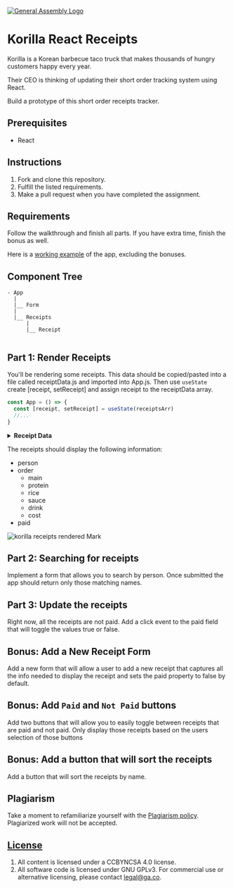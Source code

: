 [![General Assembly Logo](https://camo.githubusercontent.com/1a91b05b8f4d44b5bbfb83abac2b0996d8e26c92/687474703a2f2f692e696d6775722e636f6d2f6b6538555354712e706e67)](https://generalassemb.ly/education/web-development-immersive)

# Korilla React Receipts

Korilla is a Korean barbecue taco truck that makes thousands of hungry customers
happy every year.

Their CEO is thinking of updating their short order tracking system using React.

Build a prototype of this short order receipts tracker.

## Prerequisites

- React

## Instructions

1. Fork and clone this repository.
1. Fulfill the listed requirements.
1. Make a pull request when you have completed the assignment.

## Requirements

Follow the walkthrough and finish all parts. If you have extra time, finish the
bonus as well.

Here is a [working example](https://98mru.csb.app/) of the app, excluding the bonuses. 

## Component Tree

```
- App
  |
  |__ Form
  |
  |__ Receipts
      |
      |__ Receipt
  
```

## Part 1: Render Receipts

You'll be rendering some receipts. This data should be copied/pasted into a file called receiptData.js and imported into App.js. Then use `useState `create [receipt, setReceipt] and assign receipt to the receiptData array.


```js
const App = () => {
  const [receipt, setReceipt] = useState(receiptsArr)
  //...
}
```

<details>
    <summary><strong>Receipt Data</strong></summary>

```js
const receipts = [
   {
    id:1,
    person: "Karolin",
    order: {
      main: "Burrito",
      protein: "Organic Tofu",
      rice: "Purple Rice",
      sauce: "Green Crack",
      drink: "Korchata",
      cost: 22
    },
    paid: false
  },
   {
    id:2,
    person: "Jerrica",
    order: {
      main: "Rice Bowl",
      protein: "Ginger Soy Chix",
      rice: "Sticky Rice",
      sauce: "Korilla",
      drink: "Korchata",
      cost: 19
    },
    paid: false
  },
   {
    id:3,
    person: "Matt",
    order: {
      main: "Salad Bowl",
      protein: "Organic Tofu",
      rice: "none",
      sauce: "K'lla",
      drink: "Sparkling Blood Orange Soda",
      cost: 20
    },
    paid: false
  }
]
```
</details>


The receipts should display the following information:

- person
- order
  - main
  - protein
  - rice
  - sauce
  - drink
  - cost
- paid

![korilla receipts rendered Mark](https://i.imgur.com/pTgXZGO.png)

## Part 2: Searching for receipts

Implement a form that allows you to search by person. Once submitted the app should
return only those matching names. 

## Part 3: Update the receipts

Right now, all the receipts are not paid. Add a click event to the paid field that will toggle the values true or false. 

## Bonus: Add a New Receipt Form

Add a new form that will allow a user to add a new receipt that captures all the info needed to display the receipt and sets the paid property to false by default. 

## Bonus: Add `Paid` and `Not Paid` buttons

Add two buttons that will allow you to easily toggle between receipts that are paid and not paid.  Only display those receipts based on the users selection of those buttons

## Bonus: Add a button that will sort the receipts

Add a button that will sort the receipts by name.  


## Plagiarism

Take a moment to refamiliarize yourself with the
[Plagiarism policy](https://git.generalassemb.ly/DC-WDI/Administrative/blob/master/plagiarism.md).
Plagiarized work will not be accepted.

## [License](LICENSE)

1.  All content is licensed under a CC­BY­NC­SA 4.0 license.
1.  All software code is licensed under GNU GPLv3. For commercial use or
    alternative licensing, please contact legal@ga.co.
